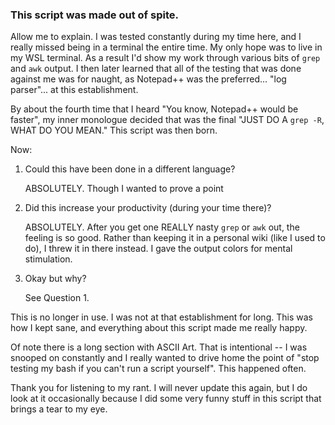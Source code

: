 ### This script was made out of spite.

Allow me to explain. I was tested constantly during my time here, and I really missed being in a terminal the entire time. My only hope was to live in my WSL terminal. As a result I'd show my work through various bits of `grep` and `awk` output. I then later learned that all of the testing that was done against me was for naught, as Notepad++ was the preferred... "log parser"... at this establishment.

By about the fourth time that I heard "You know, Notepad++ would be faster", my inner monologue decided that was the final "JUST DO A `grep -R`, WHAT DO YOU MEAN." This script was then born.

Now:
1. Could this have been done in a different language?

    ABSOLUTELY. Though I wanted to prove a point

2. Did this increase your productivity (during your time there)?

    ABSOLUTELY. After you get one REALLY nasty `grep` or `awk` out, the feeling is so good. Rather than keeping it in a personal wiki (like I used to do), I threw it in there instead. I gave the output colors for mental stimulation.

3. Okay but why?

    See Question 1.

This is no longer in use. I was not at that establishment for long. This was how I kept sane, and everything about this script made me really happy.

Of note there is a long section with ASCII Art. That is intentional -- I was snooped on constantly and I really wanted to drive home the point of "stop testing my bash if you can't run a script yourself". This happened often.

Thank you for listening to my rant. I will never update this again, but I do look at it occasionally because I did some very funny stuff in this script that brings a tear to my eye.
